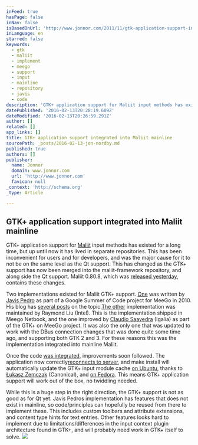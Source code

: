 ```yaml
---
inFeed: true
hasPage: false
inNav: false
isBasedOnUrl: 'http://www.jonnor.com/2011/11/gtk-application-support-integrated-into-maliit-mainline/'
inLanguage: en
starred: false
keywords:
  - gtk
  - maliit
  - implement
  - meego
  - support
  - input
  - mainline
  - repository
  - javis
  - code
description: 'GTK+ application support for Maliit input methods has existed for a long time, but up until now it has lived in separate repositories. This has been inconvenient for users and for developers, and was the major cause for it to not be on the same level as the Qt support.'
datePublished: '2016-02-13T20:28:19.609Z'
dateModified: '2016-02-13T20:26:59.291Z'
author: []
related: []
app_links: []
title: GTK+ application support integrated into Maliit mainline
sourcePath: _posts/2016-02-13-jon-nordby.md
published: true
authors: []
publisher:
  name: Jonnor
  domain: www.jonnor.com
  url: 'http://www.jonnor.com'
  favicon: null
_context: 'http://schema.org'
_type: Article

---
```

## GTK+ application support integrated into Maliit mainline

GTK+ application support for [Maliit][0] input methods has existed for a long time, but up until now it has lived in separate repositories. This has been inconvenient for users and for developers, and was the major cause for it to not be on the same level as the Qt support. This has changed as the GTK+ support has now been merged into the maliit-framework repository, and along side the Qt support. Maliit 0.80.8, which was [released yesterday][1], contains these changes.

Two implementations existed for Maliit GTK+ support. [One][2] was written by [Javis Pedro][3] as part of a Google Summer of Code project for MeeGo in 2010\. His blog has [several posts][4] on the topic.[The other][5] implementation was maintained by Raymond Liu (Intel). This is the implementation shipped in Meego Netbook, and the one improved by [Claudio Saavedra][6] (Igalia) as part of the GTK+ on MeeGo project. It was also the only one that was updated to work with the DBus connection changes that was done quite some time ago, and supporting both GTK 2 and 3\. For these reasons this was the implementation integrated into mainline Maliit.

Once the code [was integrated][7], improvements soon followed. The application now correctly[reconnects to server][8], and make install will automatically update the GTK+ input module cache [on Ubuntu][9], thanks to [Łukasz Zemczak][10] (Canonical), and [on Fedora][11]. This means GTK+ application support will work out of the box, no twiddling needed.

While this is a huge step in the right direction, the GTK+ support is not as good as for Qt yet. Javis Pedros implementation has features that does not exist in mainline, so code/principles can hopefully be reused from there to implement these. This includes custom toolbars and attribute extensions, and content type hints for text entries. Other features looks hard to implement due to limitations/differences in the input context plugin architecture found in GTK+, and will probably need work in GTK+ itself to solve.
[![](http://www.jonnor.com/wp/wp-content/plugins/flattr/img/flattr-badge-large.png)][12]

[0]: http://www.maliit.org/
[1]: http://lists.meego.com/pipermail/meego-inputmethods/2011-November/000251.html
[2]: https://gitorious.org/meego-gtk-im
[3]: http://javispedro.com/
[4]: http://javispedro.com/cgi-bin/mt/mt-search.fcgi?search=meegotouch&IncludeBlogs=1&limit=20
[5]: https://www.gitorious.org/meegotouch-inputmethodbridges
[6]: http://people.gnome.org/~csaavedra/
[7]: https://gitorious.org/maliit/maliit-framework/merge_requests/77
[8]: https://gitorious.org/maliit/maliit-framework/commit/04b7b8ac3160b8a042e63b2ea2c72464ef74a37b
[9]: https://gitorious.org/maliit/maliit-framework/commit/783602d3243d3df47633a8658b27d55175e717aa
[10]: http://sil2100.vexillium.org/
[11]: https://gitorious.org/maliit/maliit-framework/commit/24393bc8e0bd61ccc36629e94084c0066e6c181d
[12]: http://www.jonnor.com/wp/?flattrss_redirect&id=502&md5=0fc2dba944a22dd3bf2e7dd963085acc